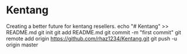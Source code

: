 # Kentang
Creating a better future for kentang resellers.
echo "# Kentang" >> README.md
git init
git add README.md
git commit -m "first commit"
git remote add origin https://github.com/rhaz1234/Kentang.git
git push -u origin master
